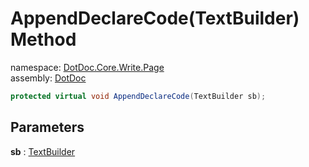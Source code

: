 ﻿# AppendDeclareCode\(TextBuilder\) Method

namespace: [DotDoc\.Core\.Write\.Page](../../DotDoc.Core.Write.Page.md)<br />
assembly: [DotDoc](../../../DotDoc.md)



```csharp
protected virtual void AppendDeclareCode(TextBuilder sb);
```

## Parameters

__sb__ : [TextBuilder](../../../DotDoc/DotDoc.Core.Write/TextBuilder.md)



